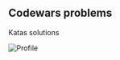 ## Codewars problems

Katas solutions

![Profile](https://www.codewars.com/users/therapy/badges/large)
